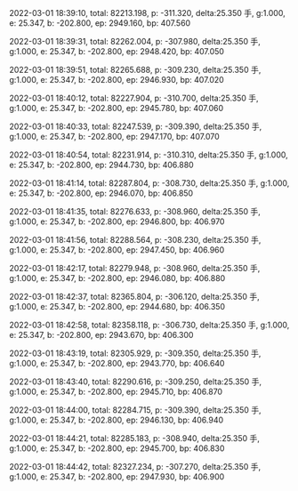 2022-03-01 18:39:10, total: 82213.198, p: -311.320, delta:25.350 手, g:1.000, e: 25.347, b: -202.800, ep: 2949.160, bp: 407.560

2022-03-01 18:39:31, total: 82262.004, p: -307.980, delta:25.350 手, g:1.000, e: 25.347, b: -202.800, ep: 2948.420, bp: 407.050

2022-03-01 18:39:51, total: 82265.688, p: -309.230, delta:25.350 手, g:1.000, e: 25.347, b: -202.800, ep: 2946.930, bp: 407.020

2022-03-01 18:40:12, total: 82227.904, p: -310.700, delta:25.350 手, g:1.000, e: 25.347, b: -202.800, ep: 2945.780, bp: 407.060

2022-03-01 18:40:33, total: 82247.539, p: -309.390, delta:25.350 手, g:1.000, e: 25.347, b: -202.800, ep: 2947.170, bp: 407.070

2022-03-01 18:40:54, total: 82231.914, p: -310.310, delta:25.350 手, g:1.000, e: 25.347, b: -202.800, ep: 2944.730, bp: 406.880

2022-03-01 18:41:14, total: 82287.804, p: -308.730, delta:25.350 手, g:1.000, e: 25.347, b: -202.800, ep: 2946.070, bp: 406.850

2022-03-01 18:41:35, total: 82276.633, p: -308.960, delta:25.350 手, g:1.000, e: 25.347, b: -202.800, ep: 2946.800, bp: 406.970

2022-03-01 18:41:56, total: 82288.564, p: -308.230, delta:25.350 手, g:1.000, e: 25.347, b: -202.800, ep: 2947.450, bp: 406.960

2022-03-01 18:42:17, total: 82279.948, p: -308.960, delta:25.350 手, g:1.000, e: 25.347, b: -202.800, ep: 2946.080, bp: 406.880

2022-03-01 18:42:37, total: 82365.804, p: -306.120, delta:25.350 手, g:1.000, e: 25.347, b: -202.800, ep: 2944.680, bp: 406.350

2022-03-01 18:42:58, total: 82358.118, p: -306.730, delta:25.350 手, g:1.000, e: 25.347, b: -202.800, ep: 2943.670, bp: 406.300

2022-03-01 18:43:19, total: 82305.929, p: -309.350, delta:25.350 手, g:1.000, e: 25.347, b: -202.800, ep: 2943.770, bp: 406.640

2022-03-01 18:43:40, total: 82290.616, p: -309.250, delta:25.350 手, g:1.000, e: 25.347, b: -202.800, ep: 2945.710, bp: 406.870

2022-03-01 18:44:00, total: 82284.715, p: -309.390, delta:25.350 手, g:1.000, e: 25.347, b: -202.800, ep: 2946.130, bp: 406.940

2022-03-01 18:44:21, total: 82285.183, p: -308.940, delta:25.350 手, g:1.000, e: 25.347, b: -202.800, ep: 2945.700, bp: 406.830

2022-03-01 18:44:42, total: 82327.234, p: -307.270, delta:25.350 手, g:1.000, e: 25.347, b: -202.800, ep: 2947.930, bp: 406.900